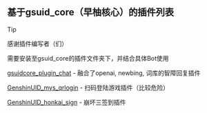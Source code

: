 ## 基于gsuid_core（早柚核心）的插件列表

> [!TIP]
>
> 感谢插件编写者（们）
>
> 需要安装至gsuid_core的插件文件夹下，并结合具体Bot使用

[gsuidcore_plugin_chat](https://github.com/wangyu1997/gsuidcore_plugin_chat) - 融合了openai, newbing, 词库的智障回复插件

[GenshinUID_mys_qrlogin](https://github.com/RBAmeto/GenshinUID_mys_qrlogin) - 扫码登陆游戏插件（比较危险）

[GenshinUID_honkai_sign](https://github.com/RBAmeto/GenshinUID_honkai_sign) - 崩坏三签到插件
